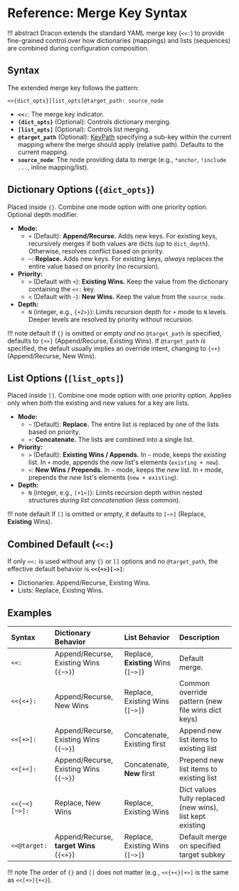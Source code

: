 # Reference: Merge Key Syntax

!!! abstract
Dracon extends the standard YAML merge key (`<<:`) to provide fine-grained control over how dictionaries (mappings) and lists (sequences) are combined during configuration composition.

## Syntax

The extended merge key follows the pattern:

```
<<{dict_opts}[list_opts]@target_path: source_node
```

- **`<<:`**: The merge key indicator.
- **`{dict_opts}`** (Optional): Controls dictionary merging.
- **`[list_opts]`** (Optional): Controls list merging.
- **`@target_path`** (Optional): [KeyPath](./keypaths.md) specifying a sub-key within the current mapping where the merge should apply (relative path). Defaults to the current mapping.
- **`source_node`**: The node providing data to merge (e.g., `*anchor`, `!include ...`, inline mapping/list).

## Dictionary Options (`{dict_opts}`)

Placed inside `{}`. Combine one mode option with one priority option. Optional depth modifier.

- **Mode:**
  - `+` (Default): **Append/Recurse.** Adds new keys. For existing keys, recursively merges if both values are dicts (up to `dict_depth`). Otherwise, resolves conflict based on priority.
  - `~`: **Replace.** Adds new keys. For existing keys, _always_ replaces the entire value based on priority (no recursion).
- **Priority:**
  - `>` (Default with `+`): **Existing Wins.** Keep the value from the dictionary containing the `<<:` key.
  - `<` (Default with `~`): **New Wins.** Keep the value from the `source_node`.
- **Depth:**
  - `N` (integer, e.g., `{+2>}`): Limits recursion depth for `+` mode to `N` levels. Deeper levels are resolved by priority without recursion.

!!! note default
If `{}` is omitted or empty _and_ no `@target_path` is specified, defaults to `{+>}` (Append/Recurse, Existing Wins). If `@target_path` _is_ specified, the default usually implies an override intent, changing to `{<+}` (Append/Recurse, New Wins).

## List Options (`[list_opts]`)

Placed inside `[]`. Combine one mode option with one priority option. Applies only when _both_ the existing and new values for a key are lists.

- **Mode:**
  - `~` (Default): **Replace.** The entire list is replaced by one of the lists based on priority.
  - `+`: **Concatenate.** The lists are combined into a single list.
- **Priority:**
  - `>` (Default): **Existing Wins / Appends.** In `~` mode, keeps the _existing_ list. In `+` mode, appends the _new_ list's elements (`existing + new`).
  - `<`: **New Wins / Prepends.** In `~` mode, keeps the _new_ list. In `+` mode, prepends the _new_ list's elements (`new + existing`).
- **Depth:**
  - `N` (integer, e.g., `[+1<]`): Limits recursion depth within nested structures _during list concatenation_ (less common).

!!! note default
If `[]` is omitted or empty, it defaults to `[~>]` (Replace, **Existing** Wins).

## Combined Default (`<<:`)

If only `<<:` is used without any `{}` or `[]` options and no `@target_path`, the effective default behavior is **`<<{+>}[~>]`**:

- Dictionaries: Append/Recurse, Existing Wins.
- Lists: Replace, Existing Wins.

## Examples

| Syntax        | Dictionary Behavior                      | List Behavior                       | Description                                               |
| :------------ | :--------------------------------------- | :---------------------------------- | :-------------------------------------------------------- |
| `<<:`         | Append/Recurse, Existing Wins (`{~>}`)   | Replace, **Existing** Wins (`[~>]`) | Default merge.                                            |
| `<<{<+}:`     | Append/Recurse, New Wins                 | Replace, Existing Wins (`[~>]`)     | Common override pattern (new file wins dict keys)         |
| `<<[+>]:`     | Append/Recurse, Existing Wins (`{~>}`)   | Concatenate, Existing first         | Append new list items to existing list                    |
| `<<[+<]:`     | Append/Recurse, Existing Wins (`{~>}`)   | Concatenate, **New** first          | Prepend new list items to existing list                   |
| `<<{~<}[~>]:` | Replace, New Wins                        | Replace, Existing Wins              | Dict values fully replaced (new wins), list kept existing |
| `<<@target:`  | Append/Recurse, **target Wins** (`{<+}`) | Replace, Existing Wins (`[~>]`)     | Default merge on specified target subkey                  |

!!! note
The order of `{}` and `[]` does not matter (e.g., `<<{+<}[+>]` is the same as `<<[+>]{+<}`).
